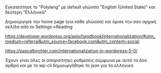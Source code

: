 Εγκατέστησε το "Polylang" με default γλώσσα "English (United State)" και δεύτερη "Ελλήνικά"

Δημιούργησε την home page (για κάθε γλώσσα) και όρισε την σαν αρχική σελίδα από το Settings->Reading

https://developer.wordpress.org/apis/handbook/internationalization/#utm_medium=referral&utm_source=facebook.com&utm_content=social

https://pascalbirchler.com/internationalization-in-wordpress-5-0/

Έχουν γίνει όλες οι απαραίτητες ρυθμίσεις σύμφωνα με αυτά τα δύο άρθρα και με το wp-cli δημιουργήθηκε το json για τα ελληνικά